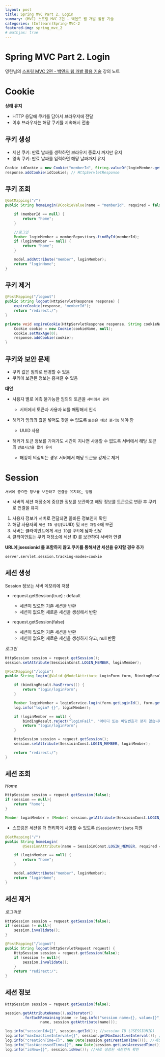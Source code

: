 ```yaml
---
layout: post
title: Spring MVC Part 2. Login
summary: (MVC) 스프링 MVC 2편 - 백엔드 웹 개발 활용 기술
categories: (Inflearn)Spring-MVC-2
featured-img: spring_mvc_2
# mathjax: true
---
```


# Spring MVC Part 2. Login

영한님의 [스프링 MVC 2편 - 백엔드 웹 개발 활용 기술](https://www.inflearn.com/course/%EC%8A%A4%ED%94%84%EB%A7%81-mvc-2/) 강의 노트

# Cookie

**상태 유지**

- HTTP 응답에 쿠키를 담아서 브라우저에 전달
- 이후 브라우저는 해당 쿠키를 지속해서 전송

## 쿠키 생성

- 세션 쿠키: 만료 날짜를 생략하면 브라우저 종료시 까지만 유지
- 영속 쿠키: 만료 날짜를 입력하면 해당 날짜까지 유지

```java
Cookie idCookie = new Cookie("memberId", String.valueOf(loginMember.getId()));
response.addCookie(idCookie); // HttpServletResponse
```

## 쿠키 조회

```java
@GetMapping("/")
public String homeLogin(@CookieValue(name = "memberId", required = false) Long memberId, Model model) {

    if (memberId == null) {
        return "home";
    }

    //로그인
    Member loginMember = memberRepository.findById(memberId);
    if (loginMember == null) {
        return "home";
    }

    model.addAttribute("member", loginMember);
    return "loginHome";
}
```

## 쿠키 제거

```java
@PostMapping("/logout")
public String logout(HttpServletResponse response) {
    expireCookie(response, "memberId");
    return "redirect:/";
}

private void expireCookie(HttpServletResponse response, String cookieName) {
    Cookie cookie = new Cookie(cookieName, null);
    cookie.setMaxAge(0);
    response.addCookie(cookie);
}
```

## 쿠키와 보안 문제

- 쿠키 값은 임의로 변경할 수 있음
- 쿠키에 보관된 정보는 훔쳐갈 수 있음

**대안**

- 사용자 별로 예측 불가능한 임의의 토큰을 `서버에서 관리`

  - 서버에서 토큰과 사용자 id를 매핑해서 인식

- 해커가 임의의 값을 넣어도 찾을 수 없도록 `토큰은 예상 불가능` 해야 함

  - UUID 사용

- 해커가 토큰 정보를 가져가도 시간이 지나면 사용할 수 없도록 서버에서 해당 토큰의 `만료시간을 짧게 유지`

  - 해킹이 의심되는 경우 서버에서 해당 토큰을 강제로 제거

# Session

`서버에 중요한 정보를 보관하고 연결을 유지하는 방법`

- 서버의 세션 저장소에 중요한 정보를 보관하고 해당 정보를 토큰으로 변환 후 쿠키로 연결을 유지

1. 사용자 정보가 서버로 전달되면 올바른 정보인지 확인
2. 해당 사용자의 `세션 ID 생성`(UUID) 및 `세션 저장소`에 보관
3. 서버는 클라이언트에게 `세션 ID`를 `쿠키`에 담아 전달
4. 클라이언트는 쿠키 저장소에 세션 ID 를 보관하여 서버와 연결

**URL에 jsessionid 를 포함하지 않고 쿠키를 통해서만 세션을 유지할 경우 추가**

```properties
server.servlet.session.tracking-modes=cookie
```

## 세션 생성

Session 정보는 서버 메모리에 저장

- request.getSession(true) : default
  - 세션이 있으면 기존 세션을 반환
  - 세션이 없으면 새로운 세션을 생성해서 반환
- request.getSession(false)

  - 세션이 있으면 기존 세션을 반환
  - 세션이 없으면 새로운 세션을 생성하지 않고, null 반환

<i>로그인</i>

```java
HttpSession session = request.getSession();
session.setAttribute(SessioinConst.LOGIN_MEMBER, loginMember);
```

```java
@PostMapping("/login")
public String login(@Valid @ModelAttribute LoginForm form, BindingResult bindingResult, HttpServletRequest request) {

    if (bindingResult.hasErrors()) {
        return "login/loginForm";
    }

    Member loginMember = loginService.login(form.getLoginId(), form.getPassword());
    log.info("login? {}", loginMember);

    if (loginMember == null) {
        bindingResult.reject("loginFail", "아이디 또는 비밀번호가 맞지 않습니다.");
        return "login/loginForm";
    }

    HttpSession session = request.getSession();
    session.setAttribute(SessioinConst.LOGIN_MEMBER, loginMember);

    return "redirect:/";
}
```

## 세션 조회

<i>Home</i>

```java
HttpSession session = request.getSession(false);
if (session == null){
    return "home";
}

Member loginMember = (Member) session.getAttribute(SessioinConst.LOGIN_MEMBER);
```

- 스프링은 세션을 더 편리하게 사용할 수 있도록 `@SessionAttribute` 지원

```java
@GetMapping("/")
public String homeLogin(
        @SessionAttribute(name = SessioinConst.LOGIN_MEMBER, required = false) Member loginMember, Model model) {

    if (loginMember == null) {
        return "home";
    }

    model.addAttribute("member", loginMember);
    return "loginHome";
}
```

## 세션 제거

<i>로그아웃</i>

```java
HttpSession session = request.getSession(false);
if (session != null){
    session.invalidate();
}
```

```java
@PostMapping("/logout")
public String logout(HttpServletRequest request) {
    HttpSession session = request.getSession(false);
    if (session != null){
        session.invalidate();
    }
    return "redirect:/";
}
```

## 세션 정보

```java
HttpSession session = request.getSession(false);

session.getAttributeNames().asIterator()
        .forEachRemaining(name -> log.info("session name={}, value={}",
                name, session.getAttribute(name)));

log.info("sessionId={}", session.getId()); //session ID (JSESSIONID)
log.info("maxInactiveInterval={}", session.getMaxInactiveInterval()); //세션 유효 시간 (초)
log.info("creationTime={}", new Date(session.getCreationTime())); //세션 생성 일시 (Long)
log.info("lastAccessedTime={}", new Date(session.getLastAccessedTime())); //세션과 연결된 사용자가 최근에 서버에 접근한 시간 (Long)
log.info("isNew={}", session.isNew()); //새로 생성된 세션인지 확인
```
